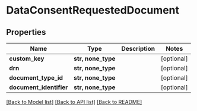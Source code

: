 # DataConsentRequestedDocument


## Properties
Name | Type | Description | Notes
------------ | ------------- | ------------- | -------------
**custom_key** | **str, none_type** |  | [optional] 
**drn** | **str, none_type** |  | [optional] 
**document_type_id** | **str, none_type** |  | [optional] 
**document_identifier** | **str, none_type** |  | [optional] 

[[Back to Model list]](../README.md#documentation-for-models) [[Back to API list]](../README.md#documentation-for-api-endpoints) [[Back to README]](../README.md)


